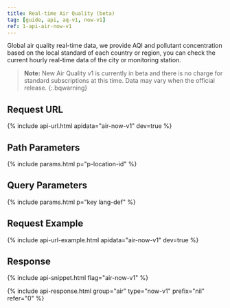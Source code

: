 ```yaml
---
title: Real-time Air Quality (beta)
tag: [guide, api, aq-v1, now-v1]
ref: 1-api-air-now-v1
---
```

Global air quality real-time data, we provide AQI and pollutant concentration based on the local standard of each country or region, you can check the current hourly real-time data of the city or monitoring station.

> **Note:** New Air Quality v1 is currently in beta and there is no charge for standard subscriptions at this time. Data may vary when the official release.
{:.bqwarning}

## Request URL

{% include api-url.html apidata="air-now-v1" dev=true %}

## Path Parameters

{% include params.html p="p-location-id" %}

## Query Parameters

{% include params.html p="key lang-def" %}

## Request Example

{% include api-url-example.html apidata="air-now-v1" dev=true %}

## Response

{% include api-snippet.html flag="air-now-v1" %}

{% include api-response.html group="air" type="now-v1" prefix="nil" refer="0"  %}
